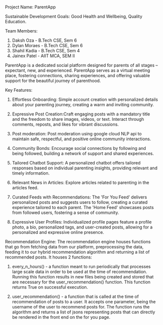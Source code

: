 Project Name: ParentApp

Sustainable Development Goals: Good Health and Wellbeing, Quality Education.

Team Members:
1.	Daksh Oza - B.Tech CSE, Sem 6
2.	Dylan Moraes - B.Tech CSE, Sem 6
3.	Shahil Kadia - B.Tech CSE, Sem 4
4.	Jainex Patel - AIIT MCA, SEM II

ParentApp is a dedicated social platform designed for parents of all stages – expectant, new, and experienced. ParentApp serves as a virtual meeting place, fostering connections, sharing experiences, and offering valuable support for the beautiful journey of parenthood.

Key Features:
1.	Effortless Onboarding: Simple account creation with personalized details about your parenting journey, creating a warm and inviting community.

2.	Expressive Post Creation:Craft engaging posts with a mandatory title and the freedom to share images, videos, or text. Interact through comments, reposts, and likes for vibrant discussions.

3.	Post moderation: Post moderation using google cloud NLP api to maintain safe, respectful, and positive online community interactions.

4.	Community Bonds: Encourage social connections by following and being followed, building a network of support and shared experiences.

5.	Tailored Chatbot Support: A personalized chatbot offers tailored responses based on individual parenting insights, providing relevant and timely information.

6.	Relevant News in Articles: Explore articles related to parenting in the articles feed.

7.	Curated Feeds with Recommendations: The 'For You Feed' delivers personalized posts and suggests users to follow, creating a curated experience tailored to each parent. The 'Home Feed' showcases posts from followed users, fostering a sense of community.

8.	Expressive User Profiles: Individualized profile pages feature a profile photo, a bio, personalized tags, and user-created posts, allowing for a personalized and expressive online presence.


Recommendation Engine:
The recommendation engine houses functions that go from fetching data from our platform, preprocessing the data, feeding it to our hybrid recommendation algorithm and returning a list of recommended posts. It houses 2 functions:

1. every_n_hours() - a function meant to run periodically that processes large scale data in order to be used at the time of recommendation. Running this function results in new files being created and stored that are necessary for the user_recommendation() function. This function returns True on successful execution.

2. user_recommendation() - a function that is called at the time of recommendation of posts to a user. It accepts one parameter, being the username of the user to recommend posts for. The function runs the algorithm and returns a list of jsons representing posts that can directly be rendered in the front end on the for you page.

